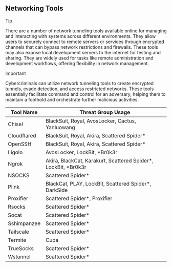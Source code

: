 ## Networking Tools

> [!TIP]
> There are a number of network tunneling tools available online for managing and interacting with systems across different environments. They allow users to securely connect to remote servers or services through encrypted channels that can bypass network restrictions and firewalls. These tools may also expose local development servers to the internet for testing and sharing. They are widely used for tasks like remote administration and development workflows, offering flexibility in network management.

> [!IMPORTANT]
> Cybercriminals can utilize network tunneling tools to create encrypted tunnels, evade detection, and access restricted networks. These tools essentially facilitate command and control for an adversary, helping them to maintain a foothold and orchestrate further malicious activities.

| Tool Name | Threat Group Usage |
|---|---|
| Chisel | BlackSuit, Royal, AvosLocker, Cactus, Yanluowang |
| Cloudflared | BlackSuit, Royal, Akira, Scattered Spider* |
| OpenSSH | BlackSuit, Royal, Akira, Scattered Spider* |
| Ligolo | AvosLocker, LockBit, *Br0k3r |
| Ngrok | Akira, BlackCat, Karakurt, Scattered Spider*, LockBit, *Br0k3r |
| NSOCKS | Scattered Spider* |
| Plink | BlackCat, PLAY, LockBit, Scattered Spider*, DarkSide |
| Proxifier | Scattered Spider*, Proxifier |
| Rsocks | Scattered Spider* |
| Socat | Scattered Spider* |
| Sshimpanzee | Scattered Spider* |
| Tailscale | Scattered Spider* |
| Termite | Cuba |
| TrueSocks | Scattered Spider* |
| Wstunnel | Scattered Spider* |
